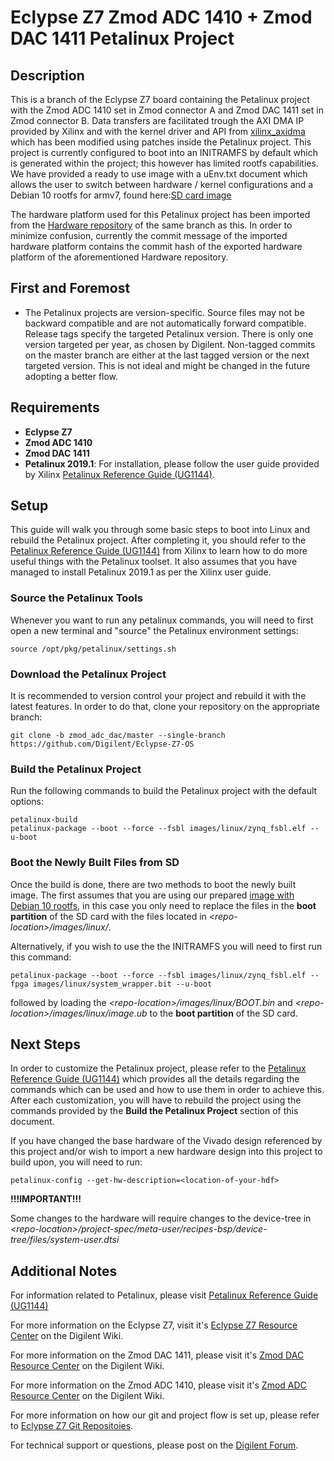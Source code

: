 # Eclypse Z7 Zmod ADC 1410 + Zmod DAC 1411 Petalinux Project

## Description

This is a branch of the Eclypse Z7 board containing the Petalinux project with the Zmod ADC 1410 set in Zmod connector A and Zmod DAC 1411 set in Zmod connector B. Data transfers are facilitated trough the AXI DMA IP provided by Xilinx and with the kernel driver and API from [xilinx_axidma](https://github.com/bperez77/xilinx_axidma) which has been modified using patches inside the Petalinux project. This project is currently configured to boot into an INITRAMFS by default which is generated within the project; this however has limited rootfs capabilities. We have provided a ready to use image with a uEnv.txt document which allows the user to switch between hardware / kernel configurations and a Debian 10 rootfs for armv7, found here:[SD card image](https://github.com/Digilent/Eclypse-Z7/releases)

The hardware platform used for this Petalinux project has been imported from the [Hardware repository](https://github.com/Digilent/Eclypse-Z7-HW/tree/zmod_dac/master) of the same branch as this. In order to minimize confusion, currently the commit message of the imported hardware platform contains the commit hash of the exported hardware platform of the aforementioned Hardware repository.

## First and Foremost

* The Petalinux projects are version-specific. Source files may not be backward compatible and are not automatically forward compatible. Release tags specify the targeted Petalinux version. There is only one version targeted per year, as chosen by Digilent. Non-tagged commits on the master branch are either at the last tagged version or the next targeted version. This is not ideal and might be changed in the future adopting a better flow.

## Requirements

* **Eclypse Z7**
* **Zmod ADC 1410**
* **Zmod DAC 1411**
* **Petalinux 2019.1**: For installation, please follow the user guide provided by Xilinx [Petalinux Reference Guide (UG1144)](https://www.xilinx.com/support/documentation/sw_manuals/xilinx2019_1/ug1144-petalinux-tools-reference-guide.pdf).

## Setup

This guide will walk you through some basic steps to boot into Linux and rebuild the Petalinux project. After completing it, you should refer to the [Petalinux Reference Guide (UG1144)](https://www.xilinx.com/support/documentation/sw_manuals/xilinx2019_1/ug1144-petalinux-tools-reference-guide.pdf) from Xilinx to learn how to do more useful things with the Petalinux toolset. It also assumes that you have managed to install Petalinux 2019.1 as per the Xilinx user guide.

### Source the Petalinux Tools

Whenever you want to run any petalinux commands, you will need to first open a new terminal and "source" the Petalinux environment settings:

```
source /opt/pkg/petalinux/settings.sh
```

### Download the Petalinux Project

It is recommended to version control your project and rebuild it with the latest features. In order to do that, clone your repository on the appropriate branch:
```
git clone -b zmod_adc_dac/master --single-branch https://github.com/Digilent/Eclypse-Z7-OS
```

### Build the Petalinux Project

Run the following commands to build the Petalinux project with the default options:

```
petalinux-build
petalinux-package --boot --force --fsbl images/linux/zynq_fsbl.elf --u-boot
```

### Boot the Newly Built Files from SD

Once the build is done, there are two methods to boot the newly built image.
The first assumes that you are using our prepared [image with Debian 10 rootfs](https://github.com/Digilent/Eclypse-Z7/releases), in this case you only need to replace the files in the **boot partition** of the SD card with the files located in *\<repo-location\>/images/linux/*.

Alternatively, if you wish to use the the INITRAMFS you will need to first run this command:
```
petalinux-package --boot --force --fsbl images/linux/zynq_fsbl.elf --fpga images/linux/system_wrapper.bit --u-boot
```
followed by loading the *\<repo-location\>/images/linux/BOOT.bin* and *\<repo-location\>/images/linux/image.ub* to the **boot partition** of the SD card.

## Next Steps

In order to customize the Petalinux project, please refer to the [Petalinux Reference Guide (UG1144)](https://www.xilinx.com/support/documentation/sw_manuals/xilinx2019_1/ug1144-petalinux-tools-reference-guide.pdf) which provides all the details regarding the commands which can be used and how to use them in order to achieve this. After each customization, you will have to rebuild the project using the commands provided by the **Build the Petalinux Project** section of this document.

If you have changed the base hardware of the Vivado design referenced by this project and/or wish to import a new hardware design into this project to build upon, you will need to run:
```
petalinux-config --get-hw-description=<location-of-your-hdf>
```

**!!!IMPORTANT!!!**

Some changes to the hardware will require changes to the device-tree in *\<repo-location\>/project-spec/meta-user/recipes-bsp/device-tree/files/system-user.dtsi*

## Additional Notes

For information related to Petalinux, please visit [Petalinux Reference Guide (UG1144)](https://www.xilinx.com/support/documentation/sw_manuals/xilinx2019_1/ug1144-petalinux-tools-reference-guide.pdf)

For more information on the Eclypse Z7, visit it's [Eclypse Z7 Resource Center](https://reference.digilentinc.com/reference/programmable-logic/eclypse-z7/start) on the Digilent Wiki.

For more information on the Zmod DAC 1411, please visit it's [Zmod DAC Resource Center](https://reference.digilentinc.com/reference/zmod/zmoddac/start) on the Digilent Wiki.

For more information on the Zmod ADC 1410, please visit it's [Zmod ADC Resource Center](https://reference.digilentinc.com/reference/zmod/zmodadc/start) on the Digilent Wiki.

For more information on how our git and project flow is set up, please refer to [Eclypse Z7 Git Repositoies](https://reference.digilentinc.com/reference/programmable-logic/eclypse-z7/git).

For technical support or questions, please post on the [Digilent Forum](forum.digilentinc.com).
